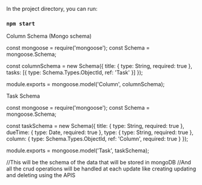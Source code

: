 In the project directory, you can run:

### `npm start`

Column Schema (Mongo schema)

const mongoose = require('mongoose');
const Schema = mongoose.Schema;

const columnSchema = new Schema({
  title: { type: String, required: true },
  tasks: [{ type: Schema.Types.ObjectId, ref: 'Task' }]
});

module.exports = mongoose.model('Column', columnSchema);

Task Schema

const mongoose = require('mongoose');
const Schema = mongoose.Schema;

const taskSchema = new Schema({
  title: { type: String, required: true },
  dueTime: { type: Date, required: true },
  type: { type: String, required: true },
  column: { type: Schema.Types.ObjectId, ref: 'Column', required: true }
});

module.exports = mongoose.model('Task', taskSchema);

//This will be the schema of the data that will be stored in mongoDB
//And all the crud operations will be handled at each update like creating updating and deleting using the APIS
